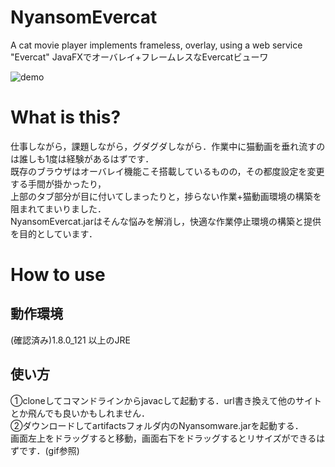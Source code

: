 # NyansomEvercat
A cat movie player implements frameless, overlay, using a web service "Evercat" 
JavaFXでオーバレイ+フレームレスなEvercatビューワ  
  
![demo](https://github.com/chatagiri/NyansomEvercat/blob/master/NyansomEvercat_demo.gif)  
  
# What is this?
仕事しながら，課題しながら，グダグダしながら．作業中に猫動画を垂れ流すのは誰しも1度は経験があるはずです．  
既存のブラウザはオーバレイ機能こそ搭載しているものの，その都度設定を変更する手間が掛かったり，  
上部のタブ部分が目に付いてしまったりと，捗らない作業+猫動画環境の構築を阻まれてまいりました．  
NyansomEvercat.jarはそんな悩みを解消し，快適な作業停止環境の構築と提供を目的としています．  
  
# How to use
## 動作環境  
(確認済み)1.8.0_121 以上のJRE　　

## 使い方
①cloneしてコマンドラインからjavacして起動する．url書き換えて他のサイトとか飛んでも良いかもしれません．  
②ダウンロードしてartifactsフォルダ内のNyansomware.jarを起動する．  
画面左上をドラッグすると移動，画面右下をドラッグするとリサイズができるはずです．(gif参照)  
